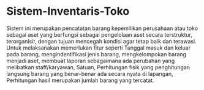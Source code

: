 # Sistem-Inventaris-Toko
Sistem ini merupakan pencatatan barang kepemilikan perusahaan atau toko sebagai aset yang berfungsi sebagai pengelolaan aset secara terstruktur, terorganisir, dengan tujuan mencegah kondisi agar tetap baik dan terawasi. Untuk melaksanakan memerlukan fitur seperti 
Tanggal masuk dan keluar pada barang, mengindentifikasi jenis barang, mengkelompokan barang menjadi aset, membuat laporan sebagaimana ada perubahan yang melibatkan staff/karyawan, Satuan,  Perhitungan fisik yang penghitungan langsung barang yang benar-benar ada secara nyata di lapangan, Perhitungan hasil merupakan jumlah barang yang tercatat. 

